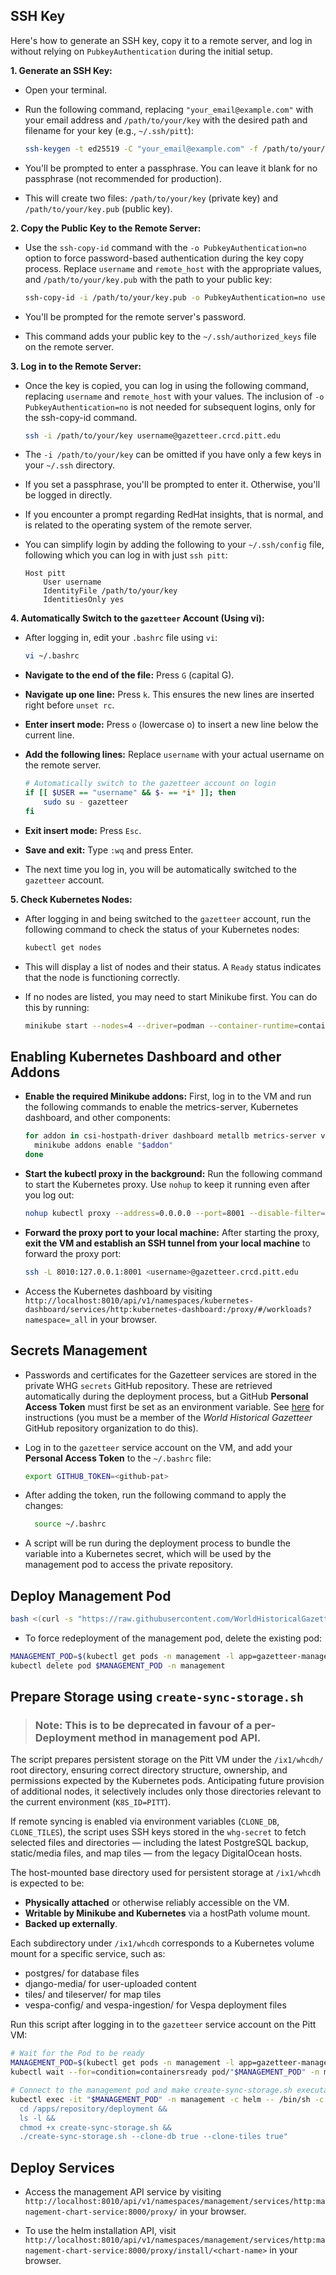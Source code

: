 ## SSH Key

Here's how to generate an SSH key, copy it to a remote server, and log in without relying on `PubkeyAuthentication`
during the initial setup.

**1. Generate an SSH Key:**

* Open your terminal.
* Run the following command, replacing `"your_email@example.com"` with your email address and `/path/to/your/key` with
  the desired path and filename for your key (e.g., `~/.ssh/pitt`):

  ```bash
  ssh-keygen -t ed25519 -C "your_email@example.com" -f /path/to/your/key
  ```

* You'll be prompted to enter a passphrase. You can leave it blank for no passphrase (not recommended for production).
* This will create two files: `/path/to/your/key` (private key) and `/path/to/your/key.pub` (public key).

**2. Copy the Public Key to the Remote Server:**

* Use the `ssh-copy-id` command with the `-o PubkeyAuthentication=no` option to force password-based authentication
  during the key copy process. Replace `username` and `remote_host` with the appropriate values, and
  `/path/to/your/key.pub` with the path to your public key:

  ```bash
  ssh-copy-id -i /path/to/your/key.pub -o PubkeyAuthentication=no username@gazetteer.crcd.pitt.edu
  ```

* You'll be prompted for the remote server's password.
* This command adds your public key to the `~/.ssh/authorized_keys` file on the remote server.

**3. Log in to the Remote Server:**

* Once the key is copied, you can log in using the following command, replacing `username` and `remote_host` with your
  values. The inclusion of `-o PubkeyAuthentication=no` is not needed for subsequent logins, only for the ssh-copy-id
  command.

    ```bash
    ssh -i /path/to/your/key username@gazetteer.crcd.pitt.edu
    ```

* The `-i /path/to/your/key` can be omitted if you have only a few keys in your `~/.ssh` directory.
* If you set a passphrase, you'll be prompted to enter it. Otherwise, you'll be logged in directly.
* If you encounter a prompt regarding RedHat insights, that is normal, and is related to the operating system of the
  remote server.
* You can simplify login by adding the following to your `~/.ssh/config` file, following which you can log in with just
  `ssh pitt`:

  ```plaintext
  Host pitt
      User username
      IdentityFile /path/to/your/key
      IdentitiesOnly yes
  ```

**4. Automatically Switch to the `gazetteer` Account (Using vi):**

* After logging in, edit your `.bashrc` file using `vi`:

  ```bash
  vi ~/.bashrc
  ```

* **Navigate to the end of the file:** Press `G` (capital G).
* **Navigate up one line:** Press `k`. This ensures the new lines are inserted right before `unset rc`.
* **Enter insert mode:** Press `o` (lowercase o) to insert a new line below the current line.
* **Add the following lines:** Replace `username` with your actual username on the remote server.

  ```bash
  # Automatically switch to the gazetteer account on login
  if [[ $USER == "username" && $- == *i* ]]; then
      sudo su - gazetteer
  fi
  ```

* **Exit insert mode:** Press `Esc`.
* **Save and exit:** Type `:wq` and press Enter.

* The next time you log in, you will be automatically switched to the `gazetteer` account.

**5. Check Kubernetes Nodes:**

* After logging in and being switched to the `gazetteer` account, run the following command to check the status of your
  Kubernetes nodes:

  ```bash
  kubectl get nodes
  ```

* This will display a list of nodes and their status. A `Ready` status indicates that the node is functioning correctly.

* If no nodes are listed, you may need to start Minikube first. You can do this by running:

  ```bash
  minikube start --nodes=4 --driver=podman --container-runtime=containerd --cpus=2 --memory=6144 --disk-size=8g --mount-string='/ix1/whcdh:/minikube-whcdh' --mount
  ````

## Enabling Kubernetes Dashboard and other Addons

* **Enable the required Minikube addons:** First, log in to the VM and run the following commands to enable the
  metrics-server, Kubernetes dashboard, and other components:
     ```bash
     for addon in csi-hostpath-driver dashboard metallb metrics-server volumesnapshots; do
       minikube addons enable "$addon"
     done
     ```

* **Start the kubectl proxy in the background:** Run the following command to start the Kubernetes proxy. Use `nohup` to
  keep it running even after you log out:
     ```bash
     nohup kubectl proxy --address=0.0.0.0 --port=8001 --disable-filter=true > kubectl_proxy.log 2>&1 &
     ```

* **Forward the proxy port to your local machine:** After starting the proxy, **exit the VM and establish an SSH tunnel
  from your local machine** to forward the proxy port:
     ```bash
     ssh -L 8010:127.0.0.1:8001 <username>@gazetteer.crcd.pitt.edu
     ```

* Access the Kubernetes dashboard by visiting
  `http://localhost:8010/api/v1/namespaces/kubernetes-dashboard/services/http:kubernetes-dashboard:/proxy/#/workloads?namespace=_all`
  in your browser.

## Secrets Management

* Passwords and certificates for the Gazetteer services are stored in the private WHG `secrets` GitHub repository. These
  are retrieved automatically during the deployment process, but a GitHub **Personal Access Token** must first be set as
  an environment variable.
  See [here](https://github.com/WorldHistoricalGazetteer/secrets?tab=readme-ov-file#setting-up-remote-programmatic-access)
  for instructions (you must be a member of the _World Historical Gazetteer_ GitHub repository organization to do
  this).
* Log in to the `gazetteer` service account on the VM, and add your **Personal Access Token** to the `~/.bashrc` file:

  ```bash
  export GITHUB_TOKEN=<github-pat>
  ```

* After adding the token, run the following command to apply the changes:

  ```bash
    source ~/.bashrc
    ```

* A script will be run during the deployment process to bundle the variable into a Kubernetes secret, which will be
  used by the management pod to access the private repository.

## Deploy Management Pod

```bash
bash <(curl -s "https://raw.githubusercontent.com/WorldHistoricalGazetteer/place/main/deployment/deploy.sh")
```

* To force redeployment of the management pod, delete the existing pod:

```bash
MANAGEMENT_POD=$(kubectl get pods -n management -l app=gazetteer-management -o jsonpath='{.items[0].metadata.name}')
kubectl delete pod $MANAGEMENT_POD -n management
```

## Prepare Storage using `create-sync-storage.sh`

> ### **Note:** This is to be deprecated in favour of a per-Deployment method in management pod API.

The script prepares persistent storage on the Pitt VM under the `/ix1/whcdh/` root directory, ensuring correct
directory structure, ownership, and permissions expected by the Kubernetes pods. Anticipating future provision of
additional nodes, it selectively includes only those directories relevant to the current environment (`K8S_ID=PITT`).

If remote syncing is enabled via environment variables (`CLONE_DB`, `CLONE_TILES`), the script uses SSH keys stored in
the `whg-secret` to fetch selected files and directories — including the latest PostgreSQL backup, static/media files,
and map tiles — from the legacy DigitalOcean hosts.

The host-mounted base directory used for persistent storage at `/ix1/whcdh` is expected to be:

- **Physically attached** or otherwise reliably accessible on the VM.
- **Writable by Minikube and Kubernetes** via a hostPath volume mount.
- **Backed up externally**.

Each subdirectory under `/ix1/whcdh` corresponds to a Kubernetes volume mount for a specific service, such as:

- postgres/ for database files
- django-media/ for user-uploaded content
- tiles/ and tileserver/ for map tiles
- vespa-config/ and vespa-ingestion/ for Vespa deployment files

Run this script after logging in to the `gazetteer` service account on the Pitt VM:

```bash
# Wait for the Pod to be ready
MANAGEMENT_POD=$(kubectl get pods -n management -l app=gazetteer-management -o jsonpath='{.items[0].metadata.name}')
kubectl wait --for=condition=containersready pod/"$MANAGEMENT_POD" -n management --timeout=60s

# Connect to the management pod and make create-sync-storage.sh executable, then run it
kubectl exec -it "$MANAGEMENT_POD" -n management -c helm -- /bin/sh -c "
  cd /apps/repository/deployment &&
  ls -l &&
  chmod +x create-sync-storage.sh &&
  ./create-sync-storage.sh --clone-db true --clone-tiles true"
```

## Deploy Services

* Access the management API service by visiting
  `http://localhost:8010/api/v1/namespaces/management/services/http:management-chart-service:8000/proxy/`
  in your browser.

* To use the helm installation API, visit
  `http://localhost:8010/api/v1/namespaces/management/services/http:management-chart-service:8000/proxy/install/<chart-name>`
  in your browser.